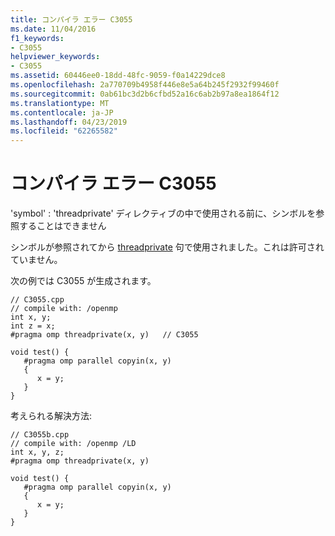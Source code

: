 ```yaml
---
title: コンパイラ エラー C3055
ms.date: 11/04/2016
f1_keywords:
- C3055
helpviewer_keywords:
- C3055
ms.assetid: 60446ee0-18dd-48fc-9059-f0a14229dce8
ms.openlocfilehash: 2a770709b4958f446e8e5a64b245f2932f99460f
ms.sourcegitcommit: 0ab61bc3d2b6cfbd52a16c6ab2b97a8ea1864f12
ms.translationtype: MT
ms.contentlocale: ja-JP
ms.lasthandoff: 04/23/2019
ms.locfileid: "62265582"
---
```

# <a name="compiler-error-c3055"></a>コンパイラ エラー C3055

'symbol' : 'threadprivate' ディレクティブの中で使用される前に、シンボルを参照することはできません

シンボルが参照されてから [threadprivate](../../parallel/openmp/reference/threadprivate.md) 句で使用されました。これは許可されていません。

次の例では C3055 が生成されます。

```
// C3055.cpp
// compile with: /openmp
int x, y;
int z = x;
#pragma omp threadprivate(x, y)   // C3055

void test() {
   #pragma omp parallel copyin(x, y)
   {
      x = y;
   }
}
```

考えられる解決方法:

```
// C3055b.cpp
// compile with: /openmp /LD
int x, y, z;
#pragma omp threadprivate(x, y)

void test() {
   #pragma omp parallel copyin(x, y)
   {
      x = y;
   }
}
```